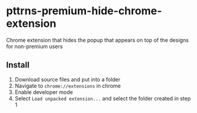 # pttrns-premium-hide-chrome-extension
Chrome extension that hides the popup that appears on top of the designs for non-premium users


## Install
1. Download source files and put into a folder
2. Navigate to `chrome://extensions` in chrome
3. Enable developer mode
4. Select `Load unpacked extension...` and select the folder created in step 1
